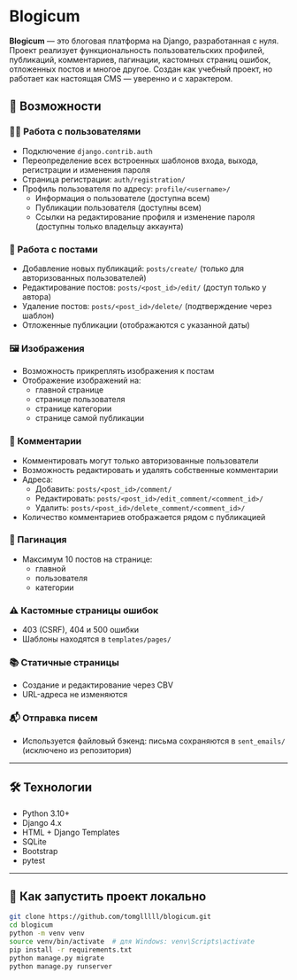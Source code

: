 # Blogicum

**Blogicum** — это блоговая платформа на Django, разработанная с нуля. Проект реализует функциональность пользовательских профилей, публикаций, комментариев, пагинации, кастомных страниц ошибок, отложенных постов и многое другое. Создан как учебный проект, но работает как настоящая CMS — уверенно и с характером.

## 🚀 Возможности

### 🧑‍💻 Работа с пользователями

- Подключение `django.contrib.auth`
- Переопределение всех встроенных шаблонов входа, выхода, регистрации и изменения пароля
- Страница регистрации: `auth/registration/`
- Профиль пользователя по адресу: `profile/<username>/`
  - Информация о пользователе (доступна всем)
  - Публикации пользователя (доступны всем)
  - Ссылки на редактирование профиля и изменение пароля (доступны только владельцу аккаунта)

### 📝 Работа с постами

- Добавление новых публикаций: `posts/create/` (только для авторизованных пользователей)
- Редактирование постов: `posts/<post_id>/edit/` (доступ только у автора)
- Удаление постов: `posts/<post_id>/delete/` (подтверждение через шаблон)
- Отложенные публикации (отображаются с указанной даты)

### 🖼️ Изображения

- Возможность прикреплять изображения к постам
- Отображение изображений на:
  - главной странице
  - странице пользователя
  - странице категории
  - странице самой публикации

### 💬 Комментарии

- Комментировать могут только авторизованные пользователи
- Возможность редактировать и удалять собственные комментарии
- Адреса:
  - Добавить: `posts/<post_id>/comment/`
  - Редактировать: `posts/<post_id>/edit_comment/<comment_id>/`
  - Удалить: `posts/<post_id>/delete_comment/<comment_id>/`
- Количество комментариев отображается рядом с публикацией

### 📄 Пагинация

- Максимум 10 постов на странице:
  - главной
  - пользователя
  - категории

### ⚠️ Кастомные страницы ошибок

- 403 (CSRF), 404 и 500 ошибки
- Шаблоны находятся в `templates/pages/`

### 📚 Статичные страницы

- Создание и редактирование через CBV
- URL-адреса не изменяются

### 📬 Отправка писем

- Используется файловый бэкенд: письма сохраняются в `sent_emails/` (исключено из репозитория)

---

## 🛠️ Технологии

- Python 3.10+
- Django 4.x
- HTML + Django Templates
- SQLite 
- Bootstrap
- pytest 

---

## 🧪 Как запустить проект локально

```bash
git clone https://github.com/tomglllll/blogicum.git
cd blogicum
python -m venv venv
source venv/bin/activate  # для Windows: venv\Scripts\activate
pip install -r requirements.txt
python manage.py migrate
python manage.py runserver

